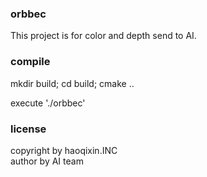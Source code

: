 ### orbbec
This project is for color and depth send to AI.

### compile
mkdir build; cd build; cmake ..

execute './orbbec'

### license
copyright by haoqixin.INC   
author by AI team
